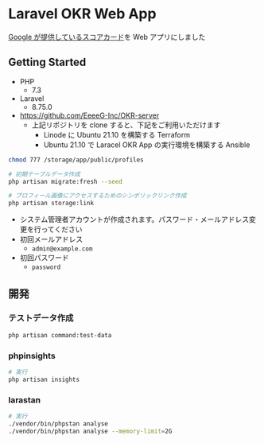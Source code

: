 # Laravel OKR Web App

[Google が提供しているスコアカード](https://rework.withgoogle.com/jp/guides/set-goals-with-okrs/steps/grade-OKRs/)を Web アプリにしました

## Getting Started

- PHP
    - 7.3
- Laravel
    - 8.75.0
- https://github.com/EeeeG-Inc/OKR-server
  - 上記リポジトリを clone すると、下記をご利用いただけます
    - Linode に Ubuntu 21.10 を構築する Terraform
    - Ubuntu 21.10 で Laracel OKR App の実行環境を構築する Ansible

```sh
chmod 777 /storage/app/public/profiles

# 初期テーブルデータ作成
php artisan migrate:fresh --seed

# プロフィール画像にアクセスするためのシンボリックリンク作成
php artisan storage:link
```

- システム管理者アカウントが作成されます。パスワード・メールアドレス変更を行ってください
- 初回メールアドレス
  - `admin@example.com`
- 初回パスワード
  - `password`

## 開発

### テストデータ作成

```sh
php artisan command:test-data
```

### phpinsights

```sh
# 実行
php artisan insights
```

### larastan

```sh
# 実行
./vendor/bin/phpstan analyse
./vendor/bin/phpstan analyse --memory-limit=2G
```
